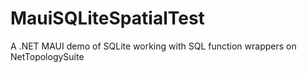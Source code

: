 # MauiSQLiteSpatialTest
A .NET MAUI demo of SQLite working with SQL function wrappers on NetTopologySuite
